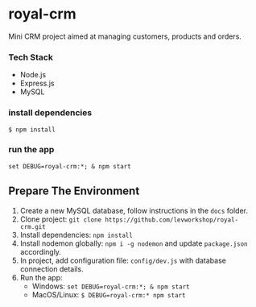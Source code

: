 # royal-crm

Mini CRM project aimed at managing customers, products and orders.

### Tech Stack

- Node.js
- Express.js
- MySQL

### install dependencies

`$ npm install`

### run the app

`set DEBUG=royal-crm:*; & npm start`

## Prepare The Environment

1. Create a new MySQL database, follow instructions in the `docs` folder.
2. Clone project: `git clone https://github.com/levworkshop/royal-crm.git`
3. Install dependencies: `npm install`
4. Install nodemon globally: `npm i -g nodemon` and update `package.json` accordingly.
5. In project, add configuration file: `config/dev.js`
   with database connection details.
6. Run the app:
   - Windows: `set DEBUG=royal-crm:*; & npm start`
   - MacOS/Linux: `$ DEBUG=royal-crm:* npm start`
